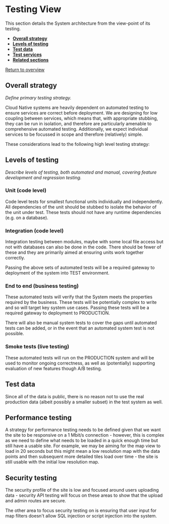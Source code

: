 # Testing View

This section details the System architecture from the view-point of its testing.

* **[Overall strategy](#overall-strategy)**
* **[Levels of testing](#levels-of-testing)**
* **[Test data](#test-data)**
* **[Test services](#test-services)**
* **[Related sections](#related-sections)**

[Return to overview](./01-architecture-overview.md)


## Overall strategy

_Define primary testing strategy._

Cloud Native systems are heavily dependent on automated testing to ensure services are correct before deployment. We are designing for low coupling between services, which means that, with appropriate stubbing, they can be run in isolation, and therefore are particularly amenable to comprehensive automated testing. Additionally, we expect individual services to be focussed in scope and therefore (relatively) simple.

These considerations lead to the following high level testing strategy:

## Levels of testing

_Describe levels of testing, both automated and manual, covering feature development and regression testing._

### Unit (code level)

Code level tests for smallest functional units individually and independently. All dependencies of the unit should be stubbed to isolate the behavior of the
unit under test. These tests should not have any runtime dependencies (e.g. on a database).


### Integration (code level)

Integration testing between modules, maybe with some local file access but not with databases can also be done in the code. There should be fewer of these and they are primarily aimed at ensuring units work together correctly.

Passing the above sets of automated tests will be a required gateway to deployment of the system into TEST environment.

### End to end (business testing)

These automated tests will verify that the System meets the properties required by the business. These tests will be potentially complex to write and so will target key system use cases. Passing these tests will be a required gateway to deployment to PRODUCTION.

There will also be manual system tests to cover the gaps until automated tests can be added, or in the event that an automated system test is not possible.

### Smoke tests (live testing)

These automated tests will run on the PRODUCTION system and will be used to monitor ongoing correctness, as well as (potentially) supporting evaluation of new
features though A/B testing.

## Test data

Since all of the data is public, there is no reason not to use the real production data (albeit possibly a smaller subset) in the test system as well.


## Performance testing

A strategy for performance testing needs to be defined given that we want the site to be responsive on a 1 Mbit/s connection - however, this is complex as we need to define what needs to be loaded in a quick enough time but still have a usable site. For example, we may be aiming for the map view to load in 20 seconds but this might mean a low resolution map with the data points and then subsequent more detailed tiles load over time - the site is still usable with the initial low resolution map.

## Security testing

The security profile of the site is low and focused around users uploading data - security API testing will focus on these areas to show that the upload and admin routes are secure.

The other area to focus security testing on is ensuring that user input for map filters doesn't allow SQL injection or script injection into the system.

